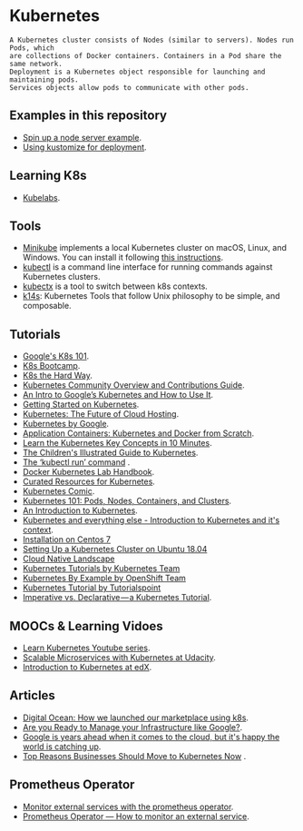 
# Kubernetes

```
A Kubernetes cluster consists of Nodes (similar to servers). Nodes run Pods, which 
are collections of Docker containers. Containers in a Pod share the same network.
Deployment is a Kubernetes object responsible for launching and maintaining pods.
Services objects allow pods to communicate with other pods. 
```

## Examples in this repository

* [Spin up a node server example](https://github.com/bt3gl/Curated_Resources_on_Kubernete/tree/master/node-server-example).
* [Using kustomize for deployment](https://github.com/bt3gl/Curated_Resources_on_Kubernetes/tree/master/kustomize-example).


## Learning K8s

* [Kubelabs](https://github.com/collabnix/kubelabs).

## Tools


- [Minikube](https://github.com/kubernetes/minikube) implements a local Kubernetes cluster on macOS, Linux, and Windows. You can install it following [this instructions](https://minikube.sigs.k8s.io/docs/start/).
- [kubectl](https://kubernetes.io/docs/tasks/tools/install-kubectl/) is a command line interface for running commands against Kubernetes clusters.
- [kubectx](https://github.com/ahmetb/kubectx) is a tool to switch between k8s contexts.
- [k14s](https://k14s.io/): Kubernetes Tools that follow Unix philosophy to be simple, and composable.


## Tutorials

* [Google's K8s 101](https://techdevguide.withgoogle.com/paths/cloud/sequence-2/kubernetes-101-pods-nodes-containers-and-clusters/#!).
* [K8s Bootcamp](https://kubernetesbootcamp.github.io/kubernetes-bootcamp/).
* [K8s the Hard Way](https://github.com/kelseyhightower/kubernetes-the-hard-way#labs).
* [Kubernetes Community Overview and Contributions Guide](https://docs.google.com/presentation/d/1JqcALpsg07eH665ZXQrIvOcin6SzzsIUjMRRVivrZMg/edit?usp=sharing).
* [An Intro to Google’s Kubernetes and How to Use It](http://www.ctl.io/developers/blog/post/what-is-kubernetes-and-how-to-use-it/).
* [Getting Started on Kubernetes](http://containertutorials.com/get_started_kubernetes/index.html).
* [Kubernetes: The Future of Cloud Hosting](https://github.com/meteorhacks/meteorhacks.github.io/blob/master/_posts/2015-04-22-learn-kubernetes-the-future-of-the-cloud.md).
* [Kubernetes by Google](http://thevirtualizationguy.wordpress.com/tag/kubernetes/).
* [Application Containers: Kubernetes and Docker from Scratch](http://keithtenzer.com/2015/06/01/application-containers-kubernetes-and-docker-from-scratch/).
* [Learn the Kubernetes Key Concepts in 10 Minutes](http://omerio.com/2015/12/18/learn-the-kubernetes-key-concepts-in-10-minutes/).
* [The Children's Illustrated Guide to Kubernetes](https://kubernetes.io/blog/2016/06/illustrated-childrens-guide-to-kubernetes/).
* [The ‘kubectl run’ command](http://medium.com/@mhausenblas/the-kubectl-run-command-27c68de5cb76#.mlwi5an7o) .
* [Docker Kubernetes Lab Handbook](https://github.com/xiaopeng163/docker-k8s-lab).
* [Curated Resources for Kubernetes](https://hackr.io/tutorials/learn-kubernetes).
* [Kubernetes Comic](https://cloud.google.com/kubernetes-engine/kubernetes-comic/).
* [Kubernetes 101: Pods, Nodes, Containers, and Clusters](https://medium.com/google-cloud/kubernetes-101-pods-nodes-containers-and-clusters-c1509e409e16).
* [An Introduction to Kubernetes](http://www.digitalocean.com/community/tutorials/an-introduction-to-kubernetes).
* [Kubernetes and everything else - Introduction to Kubernetes and it's context](https://rinormaloku.com/introduction-application-architecture/).
* [Installation on Centos 7](http://severalnines.com/blog/installing-kubernetes-cluster-minions-centos7-manage-pods-services)
* [Setting Up a Kubernetes Cluster on Ubuntu 18.04](https://mherman.org/blog/2018/08/20/setting-up-a-kubernetes-cluster-on-ubuntu/)
* [Cloud Native Landscape](https://landscape.cncf.io/)
* [Kubernetes Tutorials by Kubernetes Team](http://kubernetes.io/docs/tutorials/)
* [Kubernetes By Example by OpenShift Team](http://kubernetesbyexample.com)
* [Kubernetes Tutorial by Tutorialspoint](http://www.tutorialspoint.com/kubernetes/)
* [Imperative vs. Declarative — a Kubernetes Tutorial](https://medium.com/payscale-tech/imperative-vs-declarative-a-kubernetes-tutorial-4be66c5d8914).

## MOOCs & Learning Vidoes


* [Learn Kubernetes Youtube series](https://www.youtube.com/playlist?list=PL34sAs7_26wNBRWM6BDhnonoA5FMERax0).
* [Scalable Microservices with Kubernetes at Udacity](http://in.udacity.com/course/scalable-microservices-with-kubernetes--ud615).
* [Introduction to Kubernetes at edX](http://www.edx.org/course/introduction-kubernetes-linuxfoundationx-lfs158x).

## Articles

* [Digital Ocean: How we launched our marketplace using k8s](https://blog.digitalocean.com/how-we-launched-our-marketplace-using-digitalocean-kubernetes-part-1/).
* [Are you Ready to Manage your Infrastructure like Google?](http://blog.jetstack.io/blog/k8s-getting-started-part1/).
* [Google is years ahead when it comes to the cloud, but it's happy the world is catching up](http://www.businessinsider.in/Google-is-years-ahead-when-it-comes-to-the-cloud-but-its-happy-the-world-is-catching-up/articleshow/47793327.cms).
* [Top Reasons Businesses Should Move to Kubernetes Now](http://supergiant.io/blog/top-reasons-businesses-should-move-to-kubernetes-now) .


## Prometheus Operator

* [Monitor external services with the prometheus operator](https://jpweber.io/blog/monitor-external-services-with-the-prometheus-operator/).
* [Prometheus Operator — How to monitor an external service](https://devops.college/prometheus-operator-how-to-monitor-an-external-service-3cb6ac8d5acb).
